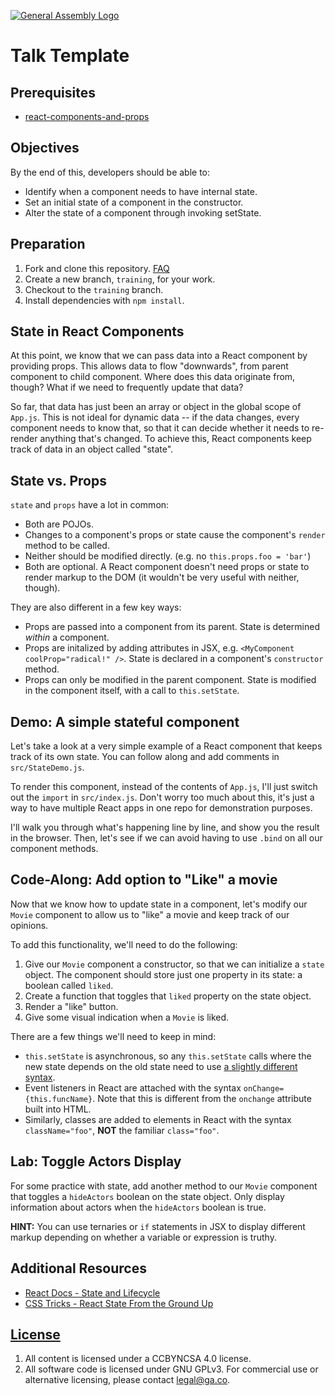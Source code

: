 [![General Assembly Logo](https://camo.githubusercontent.com/1a91b05b8f4d44b5bbfb83abac2b0996d8e26c92/687474703a2f2f692e696d6775722e636f6d2f6b6538555354712e706e67)](https://generalassemb.ly/education/web-development-immersive)

# Talk Template

## Prerequisites

-   [react-components-and-props](https://git.generalassemb.ly/ga-wdi-boston/react-components-and-props)

## Objectives

By the end of this, developers should be able to:

-  Identify when a component needs to have internal state.
-  Set an initial state of a component in the constructor.
-  Alter the state of a component through invoking setState.

## Preparation

1.  Fork and clone this repository.
 [FAQ](https://github.com/ga-wdi-boston/meta/wiki/ForkAndClone)
1.  Create a new branch, `training`, for your work.
1.  Checkout to the `training` branch.
1.  Install dependencies with `npm install`.

## State in React Components

At this point, we know that we can pass data into a React component by providing
props. This allows data to flow "downwards", from parent component to child
component. Where does this data originate from, though? What if we need to
frequently update that data?

So far, that data has just been an array or object in the global scope of
`App.js`. This is not ideal for dynamic data -- if the data changes, every
component needs to know that, so that it can decide whether it needs to
re-render anything that's changed. To achieve this, React components keep track
of data in an object called "state".

## State vs. Props

`state` and `props` have a lot in common:

-  Both are POJOs.
-  Changes to a component's props or state cause the component's `render`
   method to be called.
-  Neither should be modified directly. (e.g. no `this.props.foo = 'bar'`)
-  Both are optional. A React component doesn't need props or state to render
   markup to the DOM (it wouldn't be very useful with neither, though).

They are also different in a few key ways:

-  Props are passed into a component from its parent. State is determined
   _within_ a component.
-  Props are initalized by adding attributes in JSX, e.g. `<MyComponent coolProp="radical!" />`. State is declared in a component's `constructor` method.
-  Props can only be modified in the parent component. State is modified in
   the component itself, with a call to `this.setState`.


## Demo: A simple stateful component

Let's take a look at a very simple example of a React component that keeps
track of its own state. You can follow along and add comments in
 `src/StateDemo.js`.

To render this component, instead of the contents of `App.js`, I'll just switch
out the `import` in `src/index.js`. Don't worry too much about this, it's just
a way to have multiple React apps in one repo for demonstration purposes.

I'll walk you through what's happening line by line, and show you the result
in the browser. Then, let's see if we can avoid having to use `.bind` on all
our component methods.

## Code-Along: Add option to "Like" a movie

Now that we know how to update state in a component, let's modify our `Movie`
component to allow us to "like" a movie and keep track of our opinions.

To add this functionality, we'll need to do the following:

1. Give our `Movie` component a constructor, so that we can initialize a `state`
   object. The component should store just one property in its state: a boolean
   called `liked`.
1. Create a function that toggles that `liked` property on the state object.
1. Render a "like" button.
1. Give some visual indication when a `Movie` is liked.

There are a few things we'll need to keep in mind:

- `this.setState` is asynchronous, so any `this.setState` calls where the new
  state depends on the old state need to use [a slightly different syntax](https://reactjs.org/docs/state-and-lifecycle.html#state-updates-may-be-asynchronous).
- Event listeners in React are attached with the syntax
  `onChange={this.funcName}`. Note that this is different from the `onchange`
  attribute built into HTML.
- Similarly, classes are added to elements in React with the syntax `className="foo"`, **NOT** the familiar `class="foo"`.

## Lab: Toggle Actors Display

For some practice with state, add another method to our `Movie` component that
toggles a `hideActors` boolean on the state object. Only display information
about actors when the `hideActors` boolean is true.

**HINT:** You can use ternaries or `if` statements in JSX to display different
markup depending on whether a variable or expression is truthy.

## Additional Resources

-   [React Docs - State and Lifecycle](https://reactjs.org/docs/state-and-lifecycle.html)
-   [CSS Tricks - React State From the Ground Up](https://css-tricks.com/react-state-from-the-ground-up/)

## [License](LICENSE)

1.  All content is licensed under a CC­BY­NC­SA 4.0 license.
1.  All software code is licensed under GNU GPLv3. For commercial use or
    alternative licensing, please contact legal@ga.co.

